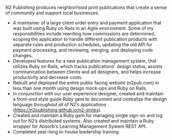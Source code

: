 N2 Publishing produces neighborhood print publications that create a sense of community and support local businesses.

-   A maintainer of a large client order entry and payment application that was built using Ruby on Rails in an Agile environment. Some of my responsibilities include rewriting how commissions are determined, scoping the application to handle different publication products with separate rules and production schedules, updating the old API for payment processing, and reviewing, merging, and deploying code changes.
-   Developed features for a new publication management system, that utilizes Ruby on Rails, which tracks publications' design status, assists communication between clients and ad designers, and helps increase productivity and decrease costs.
-   Rebuilt and deployed the entire public facing website (n2pub.com) in less than one month using design mock-ups and Ruby on Rails.
-   In conjunction with our user experience designer, created and maintain a front-end style guide Ruby gem to document and centralize the design language throughout all of N2’s applications (https://n2publishing.github.io/n2-styles).
-   Created and maintain a Ruby gem for managing single sign-on and log out for N2’s distributed systems. Also created and maintain a Ruby wrapper for Absorb's Learning Management System REST API.
-   Completed year-long in-house leadership training.
